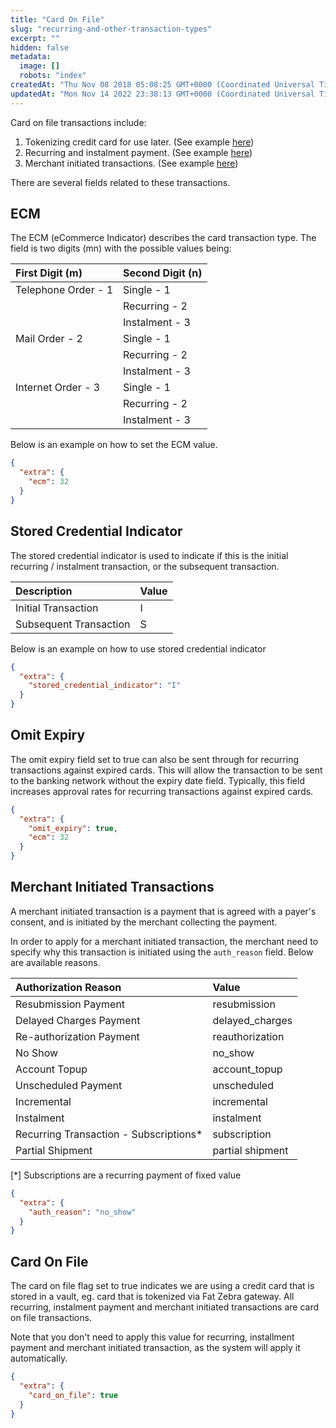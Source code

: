 ```yaml
---
title: "Card On File"
slug: "recurring-and-other-transaction-types"
excerpt: ""
hidden: false
metadata: 
  image: []
  robots: "index"
createdAt: "Thu Nov 08 2018 05:08:25 GMT+0000 (Coordinated Universal Time)"
updatedAt: "Mon Nov 14 2022 23:38:13 GMT+0000 (Coordinated Universal Time)"
---
```

Card on file transactions include:

1. Tokenizing credit card for use later. (See example [here](https://docs.fatzebra.com/docs/tokenized-credit-cards))
2. Recurring and instalment payment. (See example [here](https://docs.fatzebra.com/docs/recurring-instalment-payments))
3. Merchant initiated transactions. (See example [here](https://docs.fatzebra.com/docs/merchant-initiated-transaction))

There are several fields related to these transactions.

## ECM

The ECM (eCommerce Indicator) describes the card transaction type. The field is two digits (mn) with the possible values being:

| First Digit (m)     | Second Digit (n) |
| :------------------ | :--------------- |
| Telephone Order - 1 | Single - 1       |
|                     | Recurring - 2    |
|                     | Instalment - 3   |
| Mail Order - 2      | Single - 1       |
|                     | Recurring - 2    |
|                     | Instalment - 3   |
| Internet Order - 3  | Single - 1       |
|                     | Recurring - 2    |
|                     | Instalment - 3   |

Below is an example on how to set the ECM value.

```json Example: Recurring Payment
{
  "extra": {
    "ecm": 32
  }
}
```

## Stored Credential Indicator

The stored credential indicator is used to indicate if this is the initial recurring / instalment transaction, or the subsequent transaction.

| Description            | Value |
| :--------------------- | :---- |
| Initial Transaction    | I     |
| Subsequent Transaction | S     |

Below is an example on how to use stored credential indicator

```json
{
  "extra": {
    "stored_credential_indicator": "I"
  }
}
```

## Omit Expiry

The omit expiry field set to true can also be sent through for recurring transactions against expired cards. This will allow the transaction to be sent to the banking network without the expiry date field. Typically, this field increases approval rates for recurring transactions against expired cards.

```json Example: Omit Expiry Flag
{
  "extra": {
    "omit_expiry": true,
    "ecm": 32
  }
}
```

## Merchant Initiated Transactions

A merchant initiated transaction is a payment that is agreed with a payer's consent, and is initiated by the merchant collecting the payment.

In order to apply for a merchant initiated transaction, the merchant need to specify why this transaction is initiated using the `auth_reason` field. Below are available reasons.

| Authorization Reason                    | Value            |
| :-------------------------------------- | :--------------- |
| Resubmission Payment                    | resubmission     |
| Delayed Charges Payment                 | delayed_charges  |
| Re-authorization Payment                | reauthorization  |
| No Show                                 | no_show          |
| Account Topup                           | account_topup    |
| Unscheduled Payment                     | unscheduled      |
| Incremental                             | incremental      |
| Instalment                              | instalment       |
| Recurring Transaction - Subscriptions\* | subscription     |
| Partial Shipment                        | partial shipment |

[*] Subscriptions are a recurring payment of fixed value

```json Example: No Show
{
  "extra": {
    "auth_reason": "no_show"
  }
}
```

## Card On File

The card on file flag set to true indicates we are using a credit card that is stored in a vault, eg. card that is tokenized via Fat Zebra gateway. All recurring, instalment payment and merchant initiated transactions are card on file transactions.

Note that you don't need to apply this value for recurring, installment payment and merchant initiated transaction, as the system will apply it automatically.

```json Example: Card On File
{
  "extra": {
    "card_on_file": true
  }
}
```
